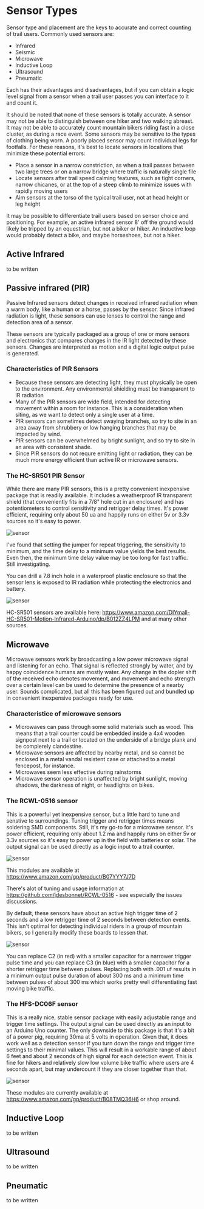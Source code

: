 # Sensor Types

Sensor type and placement are the keys to accurate and correct counting of trail users. Commonly used sensors
are:
- Infrared
- Seismic
- Microwave
- Inductive Loop
- Ultrasound
- Pneumatic

Each has their advantages and disadvantages, but if you can obtain a logic level signal from a sensor when a trail user passes you can 
interface to it and count it.

It should be noted that none of these sensors is totally accurate. A sensor may not be able to distinguish between one hiker and two walking abreast. 
It may not be able to accurately count mountain bikers riding fast in a close cluster, as during a race event. Some sensors may be sensitive to 
the types of clothing being worn. A poorly placed sensor may count individual legs for footfalls. For these reasons, it's best to locate sensors in 
locations that minimize these potential errors:

- Place a sensor in a narrow constriction, as when a trail passes between two large trees or on a narrow bridge where traffic is naturally single file 
- Locate sensors after trail speed calming features, such as tight corners, narrow chicanes, or at the top of a steep climb to minimize issues with rapidly moving users
- Aim sensors at the torso of the typical trail user, not at head height or leg height

It may be possible to differentiate trail users based on sensor choice and positioning. For example, an active infrared sensor 8' off the ground would 
likely be tripped by an equestrian, but not a biker or hiker. An inductive loop would probably detect a bike, and maybe horseshoes, but not a hiker. 

## Active Infrared

to be written

## Passive infrared (PIR)

Passive Infrared sensors detect changes in received infrared radiation when a warm body, like a human or a horse, passes by the sensor. Since infrared 
radiation is light, these sensors can use lenses to control the range and detection area of a sensor.

These sensors are typically packaged as a group of one or more sensors and electronics that compares changes in the IR light detected by these sensors. Changes
are interpreted as motion and a digital logic output pulse is generated.

### Characteristics of PIR Sensors

- Because these sensors are detecting light, they must physically be open to the environment. Any environmental shielding must be transparent to IR radiation
- Many of the PIR sensors are wide field, intended for detecting movement within a room for instance. This is a consideration when siting, as we want to
detect only a single user at a time.
- PIR sensors can sometimes detect swaying branches, so try to site in an area away from shrubbery or low hanging branches that may be impacted by wind.
- PIR sensors can be overwhelmed by bright sunlight, and so try to site in an area with consistent shade. 
- Since PIR sensors do not requre emitting light or radiation, they can be much more energy efficient than active IR or microwave sensors.

### The HC-SR501 PIR Sensor

While there are many PIR sensors, this is a pretty convenient inexpensive package that is readily available. It includes a weatherproof IR transparent
shield (that conveniently fits in a 7/8" hole cut in an enclosure) and has potentiometers to control sensitivity and retrigger delay times. It's power efficient, requiring only about 50 ua and happily runs on either 5v or 3.3v sources so it's easy to power.

![sensor](/assets/images/HC-SR501.jpg)

I've found that setting the jumper for repeat triggering, the sensitivity to minimum, and the time delay to a minimum value yields the best results. Even then, the minimum time delay value may be too long for fast traffic. Still investigating. 

You can drill a 7.8 inch hole in a waterproof plastic enclosure so that the sensor lens is exposed to IR radiation while protecting the electronics and battery.

![sensor](/assets/images/HC-SR501-settings.jpg)

HC-SR501 sensors are available here: https://www.amazon.com/DIYmall-HC-SR501-Motion-Infrared-Arduino/dp/B012ZZ4LPM and at many other sources.

## Microwave

Microwave sensors work by broadcasting a low power microwave signal and listening for an echo. That signal is reflected strongly by water, and by 
happy coincidence humans are mostly water. Any change in the dopler shift of the received echo denotes movement, and movement and echo strength over a
certain level can be used to determine the presence of a nearby user. Sounds complicated, but all this has been figured out and bundled up in convenient 
inexpensive packages ready for use.

### Characteristice of microwave sensors

- Microwaves can pass through some solid materials such as wood. This means that a trail counter could be embedded inside a 4x4 wooden signpost next to a trail 
or located on the underside of a bridge plank and be complerely clandestine.
- Microwave sensors are affected by nearby metal, and so cannot be enclosed in a metal vandal resistent case or attached to a metal fencepost, for instance. 
- Microwaves seem less effective during rainstorms
- Microwave sensor operation is unaffected by bright sunlight, moving shadows, the darkness of night, or headlights on bikes.

### The RCWL-0516 sensor

This is a powerful yet inexpensive sensor, but a little hard to tune and senstive to surroundings. Tuning trigger and retrigger times means soldering SMD 
components. Still, it's my go-to for a microwave sensor. It's power efficient, requiring only about 1.2 ma and happily runs on either 5v or 3.3v sources so it's easy to power up in the field with batteries or solar. The output signal can be used directly as a logic input to a trail counter. 

![sensor](/assets/images/RCWL-0516.jpg)

This modules are available at https://www.amazon.com/gp/product/B07YYY7J7D

There's alot of tuning and usage information at https://github.com/jdesbonnet/RCWL-0516 - see especially the issues discussions.

By default, these sensors have about an active high trigger time of 2 seconds and a low retrigger time of 2 seconds between detection events. This isn't optimal for detecting individual riders in a group of mountain bikers, so I generally modify these boards to lessen that. 

![sensor](/assets/images/RCWL-0516Mods.jpg)

You can replace C2 (in red) with a smaller capacitor for a narrower trigger pulse time and you can replace C3 (in blue) with a smaller capacitor for a shorter retrigger time between pulses. Replacing both with .001 uf results in a minimum output pulse duration of about 300 ms and a minimum time between pulses of about 300 ms which works pretty well differentiating fast moving bike traffic.

### The HFS-DC06F sensor

This is a really nice, stable sensor package with easily adjustable range and trigger time settings. The output signal can be used directly as an 
input to an Arduino Uno counter. The only downside to this package is that it's a bit of a power pig, requiring 30ma at 5 volts in operation. Given 
that, it does work well as a detection sensor if you turn down the range and trigger time settings to their minimal values. This will result in a workable range of about 6 feet and about 2 seconds of high signal for each detection event. This is fine for hikers and relatively slow low volume bike traffic where users are 4 seconds apart, but may undercount if they are closer together than that.

![sensor](/assets/images/HFS-DC06F.jpg)

These modules are currently available at https://www.amazon.com/gp/product/B08TMQ36H6 or shop around.


## Inductive Loop

to be written

## Ultrasound

to be written

## Pneumatic

to be written



